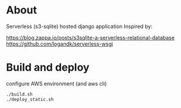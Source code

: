 # About

Serverless (s3-sqlite) hosted django application
Inspired by:

https://blog.zappa.io/posts/s3sqlite-a-serverless-relational-database
https://github.com/logandk/serverless-wsgi


# Build and deploy

configure AWS environment (and aws cli)

```
./build.sh
./deploy_static.sh
```

